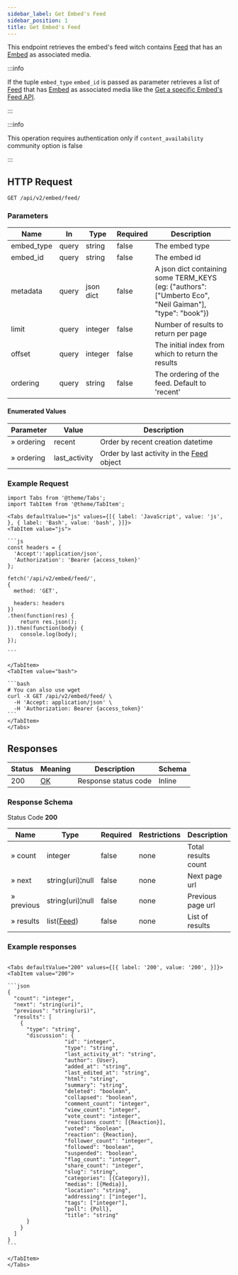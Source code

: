 ```yaml
---
sidebar_label: Get Embed's Feed
sidebar_position: 1
title: Get Embed's Feed
---
```


This endpoint retrieves the embed's feed witch contains [Feed](/docs/apireference/v2/schemas/feed) that has an [Embed](/docs/apireference/v2/schemas/embed) as associated media.

:::info

If the tuple `embed_type` `embed_id` is passed as parameter retrieves a list of [Feed](/docs/apireference/v2/schemas/feed) that has [Embed](/docs/apireference/v2/schemas/embed) as associated media like the [Get a specific Embed's Feed API](/docs/apireference/v2/embed/get_a_specific_embeds_feed).

:::

:::info

This operation requires authentication only if `content_availability` community option is false

:::

## HTTP Request

`GET /api/v2/embed/feed/`

### Parameters

|Name|In| Type      |Required| Description                                                                                              |
|---|---|-----------|---|----------------------------------------------------------------------------------------------------------|
|embed_type|query| string    |false| The embed type                                                                                           |
|embed_id|query| string    |false| The embed id                                                                                             |
|metadata|query| json dict |false| A json dict containing some TERM_KEYS (eg: \{"authors": ["Umberto Eco", "Neil Gaiman"], "type": "book"}) |
|limit|query| integer   |false| Number of results to return per page                                                                     |
|offset|query| integer   |false| The initial index from which to return the results                                                       |
|ordering|query| string    |false| The ordering of the feed. Default to 'recent'                                                            |

#### Enumerated Values

|Parameter|Value|Description|
|---|---|---|
|» ordering|recent|Order by recent creation datetime|
|» ordering|last_activity|Order by last activity in the [Feed](/docs/apireference/v2/schemas/feed) object|

### Example Request

````mdx-code-block
import Tabs from '@theme/Tabs';
import TabItem from '@theme/TabItem';

<Tabs defaultValue="js" values={[{ label: 'JavaScript', value: 'js', }, { label: 'Bash', value: 'bash', }]}>
<TabItem value="js">

```js
const headers = {
  'Accept':'application/json',
  'Authorization': 'Bearer {access_token}'
};

fetch('/api/v2/embed/feed/',
{
  method: 'GET',

  headers: headers
})
.then(function(res) {
    return res.json();
}).then(function(body) {
    console.log(body);
});

```

</TabItem>
<TabItem value="bash">

```bash
# You can also use wget
curl -X GET /api/v2/embed/feed/ \
  -H 'Accept: application/json' \
  -H 'Authorization: Bearer {access_token}'
```
</TabItem>
</Tabs>
````

## Responses

|Status|Meaning|Description|Schema|
|---|---|---|---|
|200|[OK](https://tools.ietf.org/html/rfc7231#section-6.3.1)|Response status code|Inline|

### Response Schema

Status Code **200**

|Name|Type|Required|Restrictions|Description|
|---|---|---|---|---|
|» count|integer|false|none|Total results count|
|» next|string(uri)¦null|false|none|Next page url|
|» previous|string(uri)¦null|false|none|Previous page url|
|» results|list([Feed](/docs/apireference/v2/schemas/feed))|false|none|List of results|

### Example responses


````mdx-code-block

<Tabs defaultValue="200" values={[{ label: '200', value: '200', }]}>
<TabItem value="200">

```json
{
  "count": "integer",
  "next": "string(uri)",
  "previous": "string(uri)",
  "results": [
    {
      "type": "string",
      "discussion": {
                  "id": "integer",
                  "type": "string",
                  "last_activity_at": "string",
                  "author": {User},
                  "added_at": "string",
                  "last_edited_at": "string",
                  "html": "string",
                  "summary": "string",
                  "deleted": "boolean",
                  "collapsed": "boolean",
                  "comment_count": "integer",
                  "view_count": "integer",
                  "vote_count": "integer",
                  "reactions_count": [{Reaction}],
                  "voted": "boolean",
                  "reaction": {Reaction},
                  "follower_count": "integer",
                  "followed": "boolean",
                  "suspended": "boolean",
                  "flag_count": "integer",
                  "share_count": "integer",
                  "slug": "string",
                  "categories": [{Category}],
                  "medias": [{Media}],
                  "location": "string",
                  "addressing": ["integer"],
                  "tags": ["integer"],
                  "poll": {Poll},
                  "title": "string"
      }
    }
  ]
}
```

</TabItem>
</Tabs>
````




